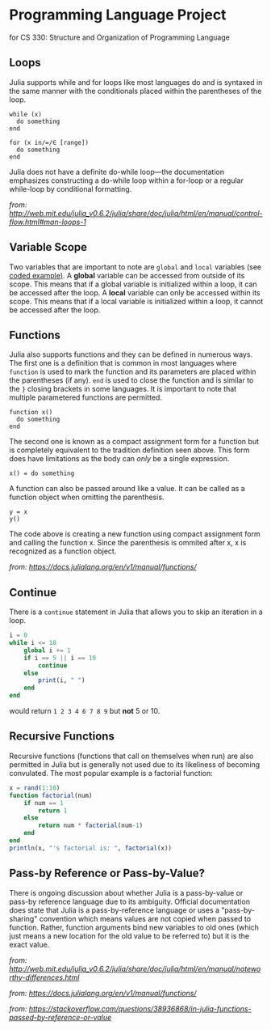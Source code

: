 # Programming Language Project
for CS 330: Structure and Organization of Programming Language


## Loops 
Julia supports while and for loops like most languages do and is syntaxed in the same manner with the conditionals placed within the parentheses of the loop.

```
while (x)
  do something
end
```
```
for (x in/=/∈ [range])
  do something
end
```

Julia does not have a definite do-while loop—the documentation emphasizes constructing a do-while loop within a for-loop or a regular while-loop by conditional formatting.

*from: http://web.mit.edu/julia_v0.6.2/julia/share/doc/julia/html/en/manual/control-flow.html#man-loops-1*

## Variable Scope
Two variables that are important to note are `global` and `local` variables (see [coded example)](https://github.com/alexcana/plp/blob/main/cana_plp4-loops.jl). A **global** variable can be accessed from outside of its scope. This means that if a global variable is initialized within a loop, it can be accessed after the loop. A **local** variable can only be accessed within its scope. This means that if a local variable is initialized within a loop, it cannot be accessed after the loop. 

## Functions
Julia also supports functions and they can be defined in numerous ways.
The first one is a definition that is common in most languages where `function` is used to mark the function and its parameters are placed within the parentheses (if any). `end` is used to close the function and is similar to the `}` closing brackets in some languages. It is important to note that multiple parametered functions are permitted.

```
function x()
  do something
end
```
The second one is known as a compact assignment form for a function but is completely equivalent to the tradition definition seen above. This form does have limitations as the body can *only* be a single expression.
```
x() = do something
````
A function can also be passed around like a value. It can be called as a function object when omitting the parenthesis.
```
y = x
y()
```
The code above is creating a new function using compact assignment form and calling the function x. Since the parenthesis is ommited after x, x is recognized as a function object.

*from: https://docs.julialang.org/en/v1/manual/functions/*

## Continue
There is a `continue` statement in Julia that allows you to skip an iteration in a loop. 

```julia
i = 0
while i <= 10
    global i += 1
    if i == 5 || i == 10
        continue
    else
        print(i, " ")
    end
end
```
would return `1 2 3 4 6 7 8 9` but **not** 5 or 10.


## Recursive Functions

Recursive functions (functions that call on themselves when run) are also permitted in Julia but is generally not used due to its likeliness of becoming convulated. The most popular example is a factorial function:

```julia
x = rand(1:10)
function factorial(num)
    if num == 1
        return 1
    else
        return num * factorial(num-1)
    end
end
println(x, "'s factorial is: ", factorial(x))
```

## Pass-by Reference or Pass-by-Value?
There is ongoing discussion about whether Julia is a pass-by-value or pass-by reference language due to its ambiguity. Official documentation does state that Julia is a pass-by-reference language or uses a "pass-by-sharing" convention which means values are not copied when passed to function. Rather, function arguments bind new variables to old ones (which just means a new location for the old value to be referred to) but it is the exact value. 

*from: http://web.mit.edu/julia_v0.6.2/julia/share/doc/julia/html/en/manual/noteworthy-differences.html*

*from: https://docs.julialang.org/en/v1/manual/functions/*

*from: https://stackoverflow.com/questions/38936868/in-julia-functions-passed-by-reference-or-value*
